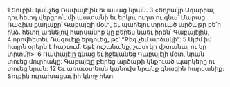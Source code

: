 1 Տուբին կանչեց Ռափայէլին եւ ասաց նրան. 3 «Եղբա՛յր Ազարիա, դու հետդ վերցրո՛ւ մի պատանի եւ երկու ուղտ ու գնա՛ Մարաց Ռագիւս քաղաքը՝ Գաբայէլի մօտ, եւ պահելու տրուած արծաթը բե՛ր ինձ. հետդ առնելով հարսանիք կը բերես նաեւ իրեն՝ Գաբայէլին, 4 որովհետեւ Ռագուէլը երդուեց, թէ՝ “Քեզ չեմ արձակի”: 5 Այժմ իմ հայրն օրերն է հաշւում: Եթէ ուշանանք, շատ կը վշտանայ ու կը տրտմի»: 6 Ռափայէլը գնաց եւ իջեւանեց Գաբայէլի մօտ, նրան տուեց մուրհակը: Գաբայէլը բերեց արծաթի կնքուած պարկերը ու տուեց նրան: 12 Եւ առաւօտեան կանուխ նրանք գնացին հարսանիք: Տուբին ուրախացաւ իր կնոջ հետ:
